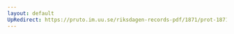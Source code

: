 ```yaml
---
layout: default
UpRedirect: https://pruto.im.uu.se/riksdagen-records-pdf/1871/prot-1871--fk--225/prot-1871--fk--225_002.pdf
---
```

